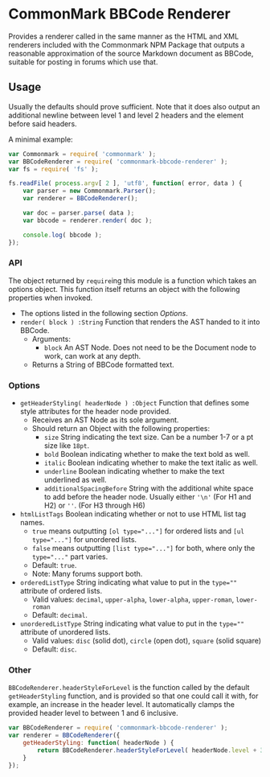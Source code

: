 CommonMark BBCode Renderer
==========================

Provides a renderer called in the same manner as the HTML and XML renderers included with the Commonmark NPM Package that outputs a reasonable approximation of the source Markdown document as BBCode, suitable for posting in forums which use that.



Usage
-----

Usually the defaults should prove sufficient.  Note that it does also output an additional newline between level 1 and level 2 headers and the element before said headers.

A minimal example:

```js
var Commonmark = require( 'commonmark' );
var BBCodeRenderer = require( 'commonmark-bbcode-renderer' );
var fs = require( 'fs' );

fs.readFile( process.argv[ 2 ], 'utf8', function( error, data ) {
	var parser = new Commonmark.Parser();
	var renderer = BBCodeRenderer();

	var doc = parser.parse( data );
	var bbcode = renderer.render( doc );

	console.log( bbcode );
});
```

### API

The object returned by `require`ing this module is a function which takes an options object.  This function itself returns an object with the following properties when invoked.

- The options listed in the following section _Options_.
- `render( block ) :String` Function that renders the AST handed to it into BBCode.
	- Arguments:
		- `block` An AST Node.  Does not need to be the Document node to work, can work at any depth.
	- Returns a String of BBCode formatted text.

### Options

- `getHeaderStyling( headerNode ) :Object` Function that defines some style attributes for the header node provided.
	- Receives an AST Node as its sole argument.
	- Should return an Object with the following properties:
		- `size` String indicating the text size.  Can be a number 1-7 or a pt size like `18pt`.
		- `bold` Boolean indicating whether to make the text bold as well.
		- `italic` Boolean indicating whether to make the text italic as well.
		- `underline` Boolean indicating whether to make the text underlined as well.
		- `additionalSpacingBefore` String with the additional white space to add before the header node.  Usually either `'\n'` (For H1 and H2) or `''`. (For H3 through H6)
- `htmlListTags` Boolean indicating whether or not to use HTML list tag names.
	- `true` means outputting `[ol type="..."]` for ordered lists and `[ul type="..."]` for unordered lists.
	- `false` means outputting `[list type="..."]` for both, where only the `type="..."` part varies.
	- Default: `true`.
	- Note: Many forums support both.
- `orderedListType` String indicating what value to put in the `type=""` attribute of ordered lists.
	- Valid values: `decimal`, `upper-alpha`, `lower-alpha`, `upper-roman`, `lower-roman`
	- Default: `decimal`.
- `unorderedListType` String indicating what value to put in the `type=""` attribute of unordered lists.
	- Valid values: `disc` (solid dot), `circle` (open dot), `square` (solid square)
	- Default: `disc`.

### Other

`BBCodeRenderer.headerStyleForLevel` is the function called by the default `getHeaderStyling` function, and is provided so that one could call it with, for example, an increase in the header level.  It automatically clamps the provided header level to between 1 and 6 inclusive.

```js
var BBCodeRenderer = require( 'commonmark-bbcode-renderer' );
var renderer = BBCodeRenderer({
	getHeaderStyling: function( headerNode ) {
		return BBCodeRenderer.headerStyleForLevel( headerNode.level + 3 );
	}
});
```
